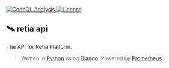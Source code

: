 <a href="https://github.com/retia-platform/retia-api/actions/workflows/github-code-scanning/codeql">
  <img src="https://github.com/retia-platform/retia-api/actions/workflows/github-code-scanning/codeql/badge.svg" alt="CodeQL Analysis" target="_blank" rel="noopener noreferrer">
</a>
<a href="https://github.com/retia-platform/retia-api/blob/main/LICENSE">
  <img src="https://img.shields.io/github/license/retia-platform/retia-api" alt="License" target="_blank" rel="noopener noreferrer">
</a>

## 🛰️ retia api

The API for Retia Platform.

> Written in [Python](https://www.python.org) using [Django](https://www.djangoproject.com). Powered by [Prometheus](https://prometheus.io).
